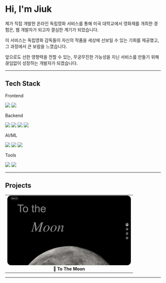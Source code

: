 # Hi, I'm Jiuk

제가 직접 개발한 온라인 독립영화 서비스를 통해 미국 대학교에서 영화제를 개최한 경험은, 웹 개발자가 되고자 결심한 계기가 되었습니다.

이 서비스는 독립영화 감독들이 자신의 작품을 세상에 선보일 수 있는 기회를 제공했고, 그 과정에서 큰 보람을 느꼈습니다.

앞으로도 선한 영향력을 전할 수 있는, 무궁무진한 가능성을 지닌 서비스를 만들기 위해 끊임없이 성장하는 개발자가 되겠습니다.

---

## Tech Stack

Frontend

<img src="https://img.shields.io/badge/React-61DAFB?style=flat&logo=react&logoColor=white"/> <img src="https://img.shields.io/badge/Next.js-000000?style=flat&logo=next.js&logoColor=white"/>

Backend

<img src="https://img.shields.io/badge/Node.js-339933?style=flat&logo=node.js&logoColor=white"/> <img src="https://img.shields.io/badge/Express-000000?style=flat&logo=express&logoColor=white"/>
<img src="https://img.shields.io/badge/AWS-232F3E?style=flat&logo=amazonaws&logoColor=white"/> <img src="https://img.shields.io/badge/GCP-4285F4?style=flat&logo=googlecloud&logoColor=white"/>

AI/ML

<img src="https://img.shields.io/badge/Python-3776AB?style=flat&logo=python&logoColor=white"/> <img src="https://img.shields.io/badge/TensorFlow-FF6F00?style=flat&logo=tensorflow&logoColor=white"/> <img src="https://img.shields.io/badge/OpenCV-5C3EE8?style=flat&logo=opencv&logoColor=white"/>

Tools

<img src="https://img.shields.io/badge/GitHub-181717?style=flat&logo=github&logoColor=white"/> <img src="https://img.shields.io/badge/Figma-F24E1E?style=flat&logo=figma&logoColor=white"/>

---

## Projects

<div align="center">
  
  <table>
    <tr>
      <td align="center">
        <img src="./images/to-the-moon.png" width="400" style="border-radius: 12px;" /><br/>
        <strong>🌙 To The Moon</strong>
      </td>
    </tr>
  </table>

</div>

---

